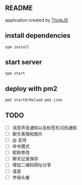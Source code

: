 ## README

application created by [ThinkJS](http://www.thinkjs.org)

## install dependencies

```
npm install
```

## start server

```
npm start
```

## deploy with pm2

```
pm2 startOrReload pm2.json
```

## TODO

- [ ] 消息声音通知以及标签栏闪烁通知
- [ ] 聊天表情和图片
- [ ] @ 支持
- [ ] 命令模式
- [ ] 昵称修改
- [ ] 聊天记录保存
- [ ] 增加二维码网址分享
- [ ] 语音
- [ ] 字母头像
